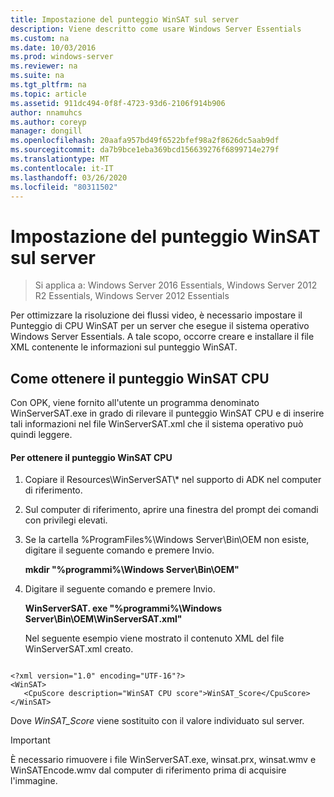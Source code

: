 ```yaml
---
title: Impostazione del punteggio WinSAT sul server
description: Viene descritto come usare Windows Server Essentials
ms.custom: na
ms.date: 10/03/2016
ms.prod: windows-server
ms.reviewer: na
ms.suite: na
ms.tgt_pltfrm: na
ms.topic: article
ms.assetid: 911dc494-0f8f-4723-93d6-2106f914b906
author: nnamuhcs
ms.author: coreyp
manager: dongill
ms.openlocfilehash: 20aafa957bd49f6522bfef98a2f8626dc5aab9df
ms.sourcegitcommit: da7b9bce1eba369bcd156639276f6899714e279f
ms.translationtype: MT
ms.contentlocale: it-IT
ms.lasthandoff: 03/26/2020
ms.locfileid: "80311502"
---
```

# <a name="set-the-winsat-score-on-the-server"></a>Impostazione del punteggio WinSAT sul server

>Si applica a: Windows Server 2016 Essentials, Windows Server 2012 R2 Essentials, Windows Server 2012 Essentials

Per ottimizzare la risoluzione dei flussi video, è necessario impostare il Punteggio di CPU WinSAT per un server che esegue il sistema operativo Windows Server Essentials. A tale scopo, occorre creare e installare il file XML contenente le informazioni sul punteggio WinSAT.  
  
## <a name="obtain-the-winsat-cpu-score"></a>Come ottenere il punteggio WinSAT CPU  
 Con OPK, viene fornito all'utente un programma denominato WinServerSAT.exe in grado di rilevare il punteggio WinSAT CPU e di inserire tali informazioni nel file WinServerSAT.xml che il sistema operativo può quindi leggere.  
  
#### <a name="to-obtain-the-winsat-cpu-score"></a>Per ottenere il punteggio WinSAT CPU  
  
1. Copiare il Resources\WinServerSAT\\* nel supporto di ADK nel computer di riferimento.  
  
2. Sul computer di riferimento, aprire una finestra del prompt dei comandi con privilegi elevati.  
  
3. Se la cartella %ProgramFiles%\Windows Server\Bin\OEM non esiste, digitare il seguente comando e premere Invio.  
  
    **mkdir "%programmi%\Windows Server\Bin\OEM"**  
  
4. Digitare il seguente comando e premere Invio.  
  
    **WinServerSAT. exe "%programmi%\Windows Server\Bin\OEM\WinServerSAT.xml"**  
  
   Nel seguente esempio viene mostrato il contenuto XML del file WinServerSAT.xml creato.  
  
```  
  
<?xml version="1.0" encoding="UTF-16"?>  
<WinSAT>  
   <CpuScore description="WinSAT CPU score">WinSAT_Score</CpuScore>  
</WinSAT>  
```  
  
 Dove *WinSAT_Score* viene sostituito con il valore individuato sul server.  
  
> [!IMPORTANT]
>  È necessario rimuovere i file WinServerSAT.exe, winsat.prx, winsat.wmv e WinSATEncode.wmv dal computer di riferimento prima di acquisire l'immagine.
